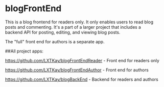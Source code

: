 # blogFrontEnd

This is a blog frontend for readers only. It only enables users to read blog posts and commenting.
It's a part of a larger project that includes a backend API for posting, editing, and viewing blog posts.

The "full" front end for authors is a separate app.

##All project apps:

https://github.com/LXTKay/blogFrontEndReader - Front end for readers only

https://github.com/LXTKay/blogFrontEndAuthor - Front end for authors

https://github.com/LXTKay/blogBackEnd - Backend for readers and authors